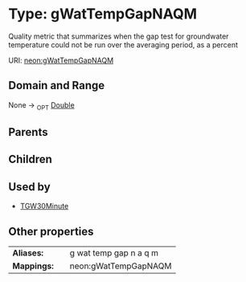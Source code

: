 
# Type: gWatTempGapNAQM


Quality metric that summarizes when the gap test for groundwater temperature could not be run over the averaging period, as a percent

URI: [neon:gWatTempGapNAQM](https://data.neonscience.org/gWatTempGapNAQM)


## Domain and Range

None ->  <sub>OPT</sub> [Double](types/Double.md)

## Parents


## Children


## Used by

 * [TGW30Minute](TGW30Minute.md)

## Other properties

|  |  |  |
| --- | --- | --- |
| **Aliases:** | | g wat temp gap n a q m |
| **Mappings:** | | neon:gWatTempGapNAQM |

